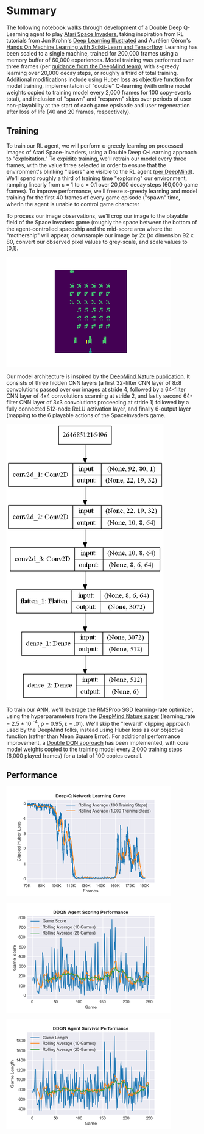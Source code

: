 # Summary
The following notebook walks through development of a Double Deep Q-Learning agent to play [Atari Space Invaders](https://gym.openai.com/envs/SpaceInvaders-v0/), taking inspiration from RL tutorials from Jon Krohn's [Deep Learning Illustrated](https://github.com/the-deep-learners/deep-learning-illustrated/blob/master/notebooks/cartpole_dqn.ipynb) and Aurélien Géron's [Hands On Machine Learning with Scikit-Learn and Tensorflow](https://github.com/ageron/handson-ml/blob/master/16_reinforcement_learning.ipynb). Learning has been scaled to a single machine, trained for 200,000 frames using a memory buffer of 60,000 experiences. Model training was performed ever three frames (per [guidance from the DeepMind team](https://www.cs.toronto.edu/~vmnih/docs/dqn.pdf)), with ε-greedy learning over 20,000 decay steps, or roughly a third of total training. Additional modifications include using Huber loss as objective function for model training, implementatoin of "double" Q-learning (with online model weights copied to training model every 2,000 frames for 100 copy-events total), and inclusion of "spawn" and "respawn" skips over periods of user non-playability at the start of each game epsisode and user regeneration after loss of life (40 and 20 frames, respectively).
## Training
To train our RL agent, we will perform ε-greedy learning on processed images of Atari Space-Invaders, using a Double Deep Q-Learning approach to "exploitation." To expidite training, we'll retrain our model every three frames, with the value three selected in order to ensure that the environment's blinking "lasers" are visible to the RL agent ([per DeepMind](https://www.cs.toronto.edu/~vmnih/docs/dqn.pdf)).  We'll spend roughly a third of training time "exploring" our environment, ramping linearly from ε  = 1 to ε = 0.1 over 20,000 decay steps (60,000 game frames). To improve performance, we'll freeze ε-greedy learning and model training for the first 40 frames of every game episode ("spawn" time, wherin the agent is unable to control game character

To process our image observations, we'll crop our image to the playable field of the Space Invaders game (roughly the space between the bottom of the agent-controlled spaceship and the mid-score area where the "mothership" will appear, downsample our image by 2x (to dimension 92 x 80, convert our observed pixel values to grey-scale, and scale values to [0,1].

![Processed Screen Image](https://raw.githubusercontent.com/hustlerbb19/Space-Invaders/master/DDQN_model_output/Processed%20Screen%20Image.png)

Our model architecture is inspired by the [DeepMind Nature publication](https://storage.googleapis.com/deepmind-media/dqn/DQNNaturePaper.pdf). It consists of three hidden CNN layers (a first 32-filter CNN layer of 8x8 convolutions passed over our images at stride 4, followed by a 64-filter CNN layer of 4x4 convolutions scanning at stride 2, and lastly second 64-filter CNN layer of 3x3 convolutions proceeding at stride 1) followed by a fully connected 512-node ReLU activation layer, and finally  6-output layer (mapping to the 6 playable actions  of the SpaceInvaders game.

![ANN Arhcitecture](https://raw.githubusercontent.com/hustlerbb19/Space-Invaders/master/DDQN_model_output/ANN_architecture.png)

To train our ANN, we'll leverage the RMSProp SGD learning-rate optimizer, using the hyperparameters from the [DeepMind Nature paper](https://storage.googleapis.com/deepmind-media/dqn/DQNNaturePaper.pdf) (learning_rate = 2.5 * 10 <sup>-4</sup>, ρ = 0.95, ε = .01). We'll skip the "reward" clipping approach used by the DeepMind folks, instead using Huber loss as our objective function (rather than Mean Square Error). For additional performance improvement, a [Double DQN approach](https://arxiv.org/pdf/1509.06461.pdf) has been implemented, with core model weights copied to the training model every 2,000 training steps (6,000 played frames) for a total of 100 copies overall.  
## Performance
![Learning Curve](https://raw.githubusercontent.com/hustlerbb19/Space-Invaders/master/ddqn_model_output/Clipped%20Learning%20Curve.png)

![Scoring Curve](https://raw.githubusercontent.com/hustlerbb19/Space-Invaders/master/ddqn_model_output/Scoring%20Curve.png)

![Survival Curve](https://raw.githubusercontent.com/hustlerbb19/Space-Invaders/master/ddqn_model_output/Survival%20Curve.png)
